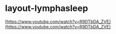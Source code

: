 # layout-lymphasleep

[https://www.youtube.com/watch?v=R9DTbDA_ZVE](https://www.youtube.com/watch?v=R9DTbDA_ZVE)